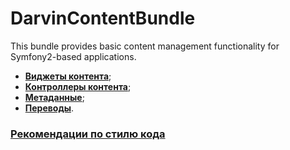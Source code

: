 # DarvinContentBundle
This bundle provides basic content management functionality for Symfony2-based applications.

- [**Виджеты контента**](Resources/doc/content_widgets.md);
- [**Контроллеры контента**](Resources/doc/content_controllers.md);
- [**Метаданные**](Resources/doc/metadata.md);
- [**Переводы**](Resources/doc/translations.md).

### [Рекомендации по стилю кода](Resources/doc/coding_standards.md)
